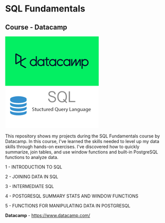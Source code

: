 # SQL Fundamentals
## Course - Datacamp

<img src="https://github.com/raquelcolares/SQL-Fundamentals_Datacamp/blob/main/datacamp%20logo.png" width="300">    <img src="https://github.com/raquelcolares/SQL-Fundamentals_Datacamp/blob/main/sql-image.png" width="300">

This repository shows my projects during the SQL Fundamentals course by Datacamp.
In this course, I've learned the skills needed to level up my data skills through hands-on exercises. I've discovered how to quickly summarize, join tables, and use window functions and built-in PostgreSQL functions to analyze data.

1 - INTRODUCTION TO SQL

2 - JOINING DATA IN SQL

3 - INTERMEDIATE SQL

4 - POSTGRESQL SUMMARY STATS AND WINDOW FUNCTIONS

5 - FUNCTIONS FOR MANIPULATING DATA IN POSTGRESQL



**Datacamp** - https://www.datacamp.com/



